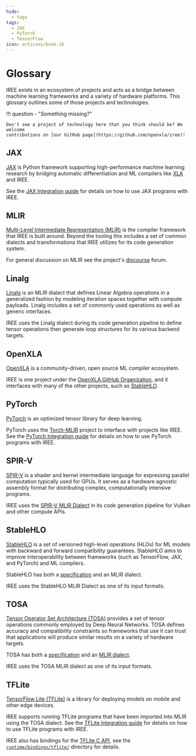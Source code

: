 ```yaml
---
hide:
  - tags
tags:
  - JAX
  - PyTorch
  - TensorFlow
icon: octicons/book-16
---
```


# Glossary

IREE exists in an ecosystem of projects and acts as a bridge between machine
learning frameworks and a variety of hardware platforms. This glossary outlines
some of those projects and technologies.

!!! question - "Something missing?"

    Don't see a project of technology here that you think should be? We welcome
    contributions on [our GitHub page](https://github.com/openxla/iree)!

## JAX

[JAX](https://github.com/google/jax) is Python framework supporting
high-performance machine learning research by bridging automatic differentiation
and ML compilers like [XLA](https://github.com/openxla/xla) and IREE.

See the
[JAX Integration guide](../guides/ml-frameworks/jax.md) for details on how to
use JAX programs with IREE.

## MLIR

[Multi-Level Intermediate Representation (MLIR)](https://mlir.llvm.org/) is
the compiler framework that IREE is built around. Beyond the tooling
this includes a set of common dialects and transformations that IREE
utilizes for its code generation system.

For general discussion on MLIR see the project's
[discourse](https://discourse.llvm.org/c/mlir/31) forum.

## Linalg

[Linalg](https://mlir.llvm.org/docs/Dialects/Linalg/) is an MLIR dialect
that defines Linear Algebra operations in a generalized fashion by modeling
iteration spaces together with compute payloads. Linalg includes a set of
commonly used operations as well as generic interfaces.

IREE uses the Linalg dialect during its code generation pipeline to define
tensor operations then generate loop structures for its various backend targets.

## OpenXLA

[OpenXLA](https://github.com/openxla/community) is a community-driven, open
source ML compiler ecosystem.

IREE is one project under the
[OpenXLA GitHub Organization](https://github.com/openxla), and it interfaces
with many of the other projects, such as [StableHLO](#stablehlo).

## PyTorch

[PyTorch](https://pytorch.org/) is an optimized tensor library for deep
learning.

PyTorch uses the [Torch-MLIR](https://github.com/llvm/torch-mlir) project to
interface with projects like IREE. See the
[PyTorch Integration guide](../guides/ml-frameworks/pytorch.md) for details on
how to use PyTorch programs with IREE.

## SPIR-V

[SPIR-V](https://www.khronos.org/spir/) is a shader and kernel intermediate
language for expressing parallel computation typically used for GPUs. It serves
as a hardware agnostic assembly format for distributing complex,
computationally intensive programs.

IREE uses the
[SPIR-V MLIR Dialect](https://mlir.llvm.org/docs/Dialects/SPIR-V/) in its code
generation pipeline for Vulkan and other compute APIs.

## StableHLO

[StableHLO](https://github.com/openxla/stablehlo) is a set of versioned
high-level operations (HLOs) for ML models with backward and forward
compatibility guarantees. StableHLO aims to improve interoperability between
frameworks (such as TensorFlow, JAX, and PyTorch) and ML compilers.

StableHLO has both a
[specification](https://github.com/openxla/stablehlo/blob/main/docs/spec.md)
and an MLIR dialect.

IREE uses the StableHLO MLIR Dialect as one of its input formats.

## TOSA

[Tensor Operator Set Architecture (TOSA)](https://www.mlplatform.org/tosa)
provides a set of tensor operations commonly employed by Deep Neural Networks.
TOSA defines accuracy and compatibility constraints so frameworks that use it
can trust that applications will produce similar results on a variety of
hardware targets.

TOSA has both a [specification](https://www.mlplatform.org/tosa/tosa_spec.html)
and an [MLIR dialect](https://mlir.llvm.org/docs/Dialects/TOSA/).

IREE uses the TOSA MLIR dialect as one of its input formats.

## TFLite

[TensorFlow Lite (TFLite)](https://www.tensorflow.org/lite) is a library
for deploying models on mobile and other edge devices.

IREE supports running TFLite programs that have been imported into MLIR using
the TOSA dialect. See the
[TFLite Integration guide](../guides/ml-frameworks/tflite.md) for details on how
to use TFLite programs with IREE.

IREE also has bindings for the
[TFLite C API](https://github.com/tensorflow/tensorflow/tree/master/tensorflow/lite/c),
see the
[`runtime/bindings/tflite/`](https://github.com/iree-org/iree/tree/main/runtime/bindings/tflite)
directory for details.
